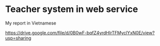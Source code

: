 # Teacher system in web service

My report in Vietnamese

https://drive.google.com/file/d/0B0wF-bqfZ4yrdHlrTFMyclYxN0E/view?usp=sharing
